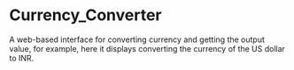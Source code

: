 # Currency_Converter
A web-based interface for converting currency and getting the output value, for example, here it displays converting the currency of the US dollar to INR. 
